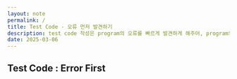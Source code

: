 ```yaml
---
layout: note
permalink: /
title: Test Code - 오류 먼저 발견하기
description: test code 작성은 program의 오류를 빠르게 발견하게 해주어, program의 안정성을 높이고 개발 속도를 빠르게 해줍니다.
date: 2025-03-06
---
```



## Test Code : Error First


